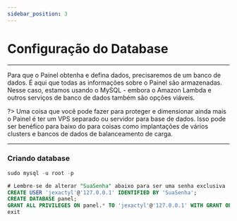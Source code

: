```yaml
---
sidebar_position: 3
---
```


# Configuração do Database
***
Para que o Painel obtenha e defina dados, precisaremos de um banco de dados.
É aqui que todas as informações sobre o Painel são armazenadas.
Nesse caso, estamos usando o MySQL - embora o Amazon Lambda e outros
serviços de banco de dados também são opções viáveis. 

?>
Uma coisa que você pode fazer para proteger e dimensionar ainda mais o Painel é ter um 
VPS separado ou servidor para base de dados. Isso pode ser benéfico para baixo do 
para coisas como implantações de vários clusters e bancos de dados de balanceamento de carga.

***
### Criando database
```sql
sudo mysql -u root -p

# Lembre-se de alterar "SuaSenha" abaixo para ser uma senha exclusiva
CREATE USER 'jexactyl'@'127.0.0.1' IDENTIFIED BY 'SuaSenha';
CREATE DATABASE panel;
GRANT ALL PRIVILEGES ON panel.* TO 'jexactyl'@'127.0.0.1' WITH GRANT OPTION;
exit
```
